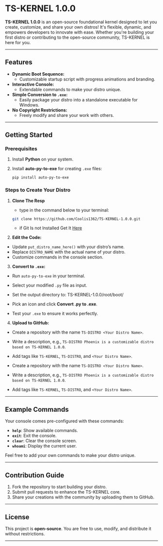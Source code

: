 # TS-KERNEL 1.0.0

**TS-KERNEL 1.0.0** is an open-source foundational kernel designed to let you create, customize, and share your own distros! It's flexible, dynamic, and empowers developers to innovate with ease. Whether you're building your first distro or contributing to the open-source community, TS-KERNEL is here for you.

---

## Features

- **Dynamic Boot Sequence:**
  - Customizable startup script with progress animations and branding.
- **Interactive Console:**
  - Extendable commands to make your distro unique.
- **Simple Conversion to `.exe`:**
  - Easily package your distro into a standalone executable for Windows.
- **No Copyright Restrictions:**
  - Freely modify and share your work with others.

---

## Getting Started

### Prerequisites

1. Install **Python** on your system.
2. Install **auto-py-to-exe** for creating `.exe` files:

   ```bash
   pip install auto-py-to-exe
   ```

### Steps to Create Your Distro

1. **Clone The Resp**

   - type in the command below to your terminal:

   ```bash
   git clone https://github.com/Coolis1362/TS-KERNEL-1.0.0.git
   ```
   - if Git Is not Installed Get It [Here](https://git-scm.com/downloads/win)

2. **Edit the Code:**

- Update `put_distro_name_here()` with your distro’s name.
- Replace `DISTRO_NAME` with the actual name of your distro.
- Customize commands in the console section.

3. **Convert to `.exe`:**

- Run `auto-py-to-exe` in your terminal.
- Select your modified `.py` file as input.
- Set the output directory to:
  TS-KERNEL-1.0.0/root/boot/

- Pick an icon and click **Convert .py to .exe**.
- Test your `.exe` to ensure it works perfectly.

4. **Upload to GitHub:**

- Create a repository with the name `TS-DISTRO <Your Distro Name>`.
- Write a description, e.g., `TS-DISTRO Phoenix is a customizable distro based on TS-KERNEL 1.0.0`.
- Add tags like `TS-KERNEL`, `TS-DISTRO`, and `<Your Distro Name>`.

- Create a repository with the name `TS-DISTRO <Your Distro Name>`.
- Write a description, e.g., `TS-DISTRO Phoenix is a customizable distro based on TS-KERNEL 1.0.0`.
- Add tags like `TS-KERNEL`, `TS-DISTRO`, and `<Your Distro Name>`.

---

## Example Commands

Your console comes pre-configured with these commands:

- **`help`**: Show available commands.
- **`exit`**: Exit the console.
- **`clear`**: Clear the console screen.
- **`whoami`**: Display the current user.

Feel free to add your own commands to make your distro unique.

---

## Contribution Guide

1. Fork the repository to start building your distro.
2. Submit pull requests to enhance the TS-KERNEL core.
3. Share your creations with the community by uploading them to GitHub.

---

## License

This project is **open-source**. You are free to use, modify, and distribute it without restrictions.

---
